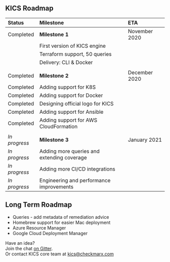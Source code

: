 ## KICS Roadmap

| Status | Milestone | ETA |
| :--- | :--- | :--- |
| Completed | **Milestone 1** | November 2020 |
|  | First version of KICS engine |  |
|  | Terraform support, 50 queries |  |
|  | Delivery: CLI & Docker |  |
| | | |
| Completed | **Milestone 2** | December 2020 |
| Completed | Adding support for K8S |  |
| Completed | Adding support for Docker |  |
| Completed | Designing official logo for KICS |  |
| Completed | Adding support for Ansible |  |
| Completed | Adding support for AWS CloudFormation |  |
| | | |
| _In progress_ | **Milestone 3** | January 2021 |
| _In progress_ | Adding more queries and extending coverage |  |
| _In progress_ | Adding more CI/CD integrations |  |
| _In progress_ | Engineering and performance improvements |  |

## Long Term Roadmap
* Queries - add metadata of remediation advice 
* Homebrew support for easier Mac deployment
* Azure Resource Manager
* Google Cloud Deployment Manager

Have an idea?  
Join the chat [on Gitter](https://gitter.im/kics-dev/community).  
Or contact KICS core team at [kics@checkmarx.com](mailto:kics@checkmarx.com)
